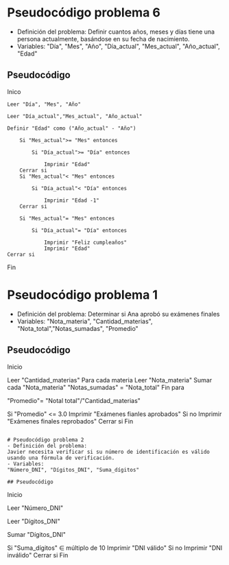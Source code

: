 # Pseudocódigo problema 6
- Definición del problema:
Definir cuantos años, meses y días tiene una persona actualmente, basándose en su fecha de nacimiento. 
- Variables:
"Día", "Mes", "Año", "Día_actual", "Mes_actual", "Año_actual", "Edad" 

## Pseudocódigo 
Inico 

    Leer "Día", "Mes", "Año"

    Leer "Día_actual","Mes_actual", "Año_actual"

    Definir "Edad" como ("Año_actual" - "Año")
    
        Si "Mes_actual">= "Mes" entonces

            Si "Día_actual">= "Día" entonces 
    
                Imprimir "Edad"
        Cerrar si 
        Si "Mes_actual"< "Mes" entonces

            Si "Día_actual"< "Día" entonces 

                Imprimir "Edad -1"
        Cerrar si

        Si "Mes_actual"= "Mes" entonces
    
            Si "Día_actual"= "Día" entonces

                Imprimir "Feliz cumpleaños"
                Imprimir "Edad"
    Cerrar si 
Fin

# Pseudocódigo problema 1 
- Definición del problema: 
Determinar si Ana aprobó su exámenes finales
- Variables:
"Nota_materia", "Cantidad_materias", "Nota_total","Notas_sumadas", "Promedio"

## Pseudocódigo
Inicio 

  Leer "Cantidad_materias"
  Para cada materia 
    Leer "Nota_materia"
    Sumar cada "Nota_materia"
    "Notas_sumadas" = "Nota_total"
  Fin para 

 "Promedio"= "Notal total"/"Cantidad_materias"
  
  Si "Promedio" <= 3.0 
     Imprimir "Exámenes fianles aprobados"
    Si no 
      Imprimir "Exámenes finales reprobados"
  Cerrar si 
Fin
```

# Pseudocódigo problema 2 
- Definición del problema: 
Javier necesita verificar si su número de identificación es válido usando una fórmula de verificación. 
- Variables: 
"Número_DNI", "Dígitos_DNI", "Suma_dígitos"

## Pseudocódigo 
```
Inicio 
 
 Leer "Número_DNI"

 Leer "Dígitos_DNI"

 Sumar "Dígitos_DNI"
  
  Si "Suma_dígitos" ∈ múltiplo de 10 
    Imprimir "DNI válido"
    Si no 
      Imprimir "DNI inválido"
  Cerrar si 
Fin 
``` 
  
